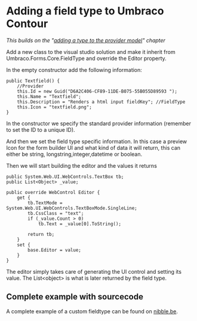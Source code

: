 # Adding a field type to Umbraco Contour #

*This builds on the "[adding a type to the provider model](adding-a-type.md)" chapter*

Add a new class to the visual studio solution and make it inherit from Umbraco.Forms.Core.FieldType and override the Editor property.

In the empty constructor add the following information:

	public Textfield() { 
		//Provider 
		this.Id = new Guid("D6A2C406-CF89-11DE-B075-55B055D89593 "); 
		this.Name = "Textfield"; 
		this.Description = "Renders a html input fieldKey"; //FieldType 
		this.Icon = "textfield.png";
	}

In the constructor we specify the standard provider information (remember to set the ID to a unique ID).

And then we set the field type specific information. In this case a preview Icon for the form builder UI and what kind of data it will return, this can either be string, longstring,integer,datetime or boolean.

Then we will start building the editor and the values it returns

	public System.Web.UI.WebControls.TextBox tb; 
	public List<Object> _value; 

	public override WebControl Editor { 
		get { 
			tb.TextMode = System.Web.UI.WebControls.TextBoxMode.SingleLine; 
			tb.CssClass = "text"; 
			if (_value.Count > 0) 
				tb.Text = _value[0].ToString(); 
			
			return tb; 
		} 
		set { 
			base.Editor = value; 
		} 
	}
The editor simply takes care of generating the UI control and setting its value. The List&lt;object> is what is later returned by the field type.

## Complete example with sourcecode
A complete example of a custom fieldtype can be found on [nibble.be](http://www.nibble.be/?p=89).